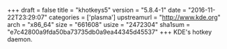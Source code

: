 +++
draft = false
title = "khotkeys5"
version = "5.8.4-1"
date = "2016-11-22T23:29:07"
categories = ['plasma']
upstreamurl = "http://www.kde.org"
arch = "x86_64"
size = "661608"
usize = "2472304"
sha1sum = "e7c42800a9fda50ba73735db0a9ea44345d45537"
+++
KDE's hotkey daemon.